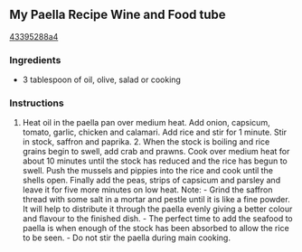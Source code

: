 ## My Paella Recipe Wine and Food tube

[43395288a4](http://www.chowhound.com/recipes/paella-12076)

### Ingredients

 - 3 tablespoon of oil, olive, salad or cooking

### Instructions

1. Heat oil in the paella pan over medium heat. Add onion, capsicum, tomato, garlic, chicken and calamari. Add rice and stir for 1 minute. Stir in stock, saffron and paprika. 2. When the stock is boiling and rice grains begin to swell, add crab and prawns. Cook over medium heat for about 10 minutes until the stock has reduced and the rice has begun to swell. Push the mussels and pippies into the rice and cook until the shells open. Finally add the peas, strips of capsicum and parsley and leave it for five more minutes on low heat. Note: - Grind the saffron thread with some salt in a mortar and pestle until it is like a fine powder. It will help to distribute it through the paella evenly giving a better colour and flavour to the finished dish. - The perfect time to add the seafood to paella is when enough of the stock has been absorbed to allow the rice to be seen. - Do not stir the paella during main cooking.
